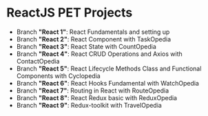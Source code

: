 # ReactJS PET Projects 
- Branch **"React 1"**: React Fundamentals and setting up
- Branch **"React 2"**: React Component with TaskOpedia
- Branch **"React 3"**: React State with CountOpedia
- Branch **"React 4"**: React CRUD Operations and Axios with ContactOpedia
- Branch **"React 5"**: React Lifecycle Methods Class and Functional Components with Cyclopedia
- Branch **"React 6"**: React Hooks Fundamental with WatchOpedia
- Branch **"React 7"**: Routing in React with RouteOpedia
- Branch **"React 8"**: React Redux basic with ReduxOpedia
- Branch **"React 9"**: Redux-toolkit with TravelOpedia
